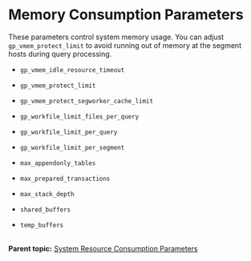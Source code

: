 # Memory Consumption Parameters 

These parameters control system memory usage. You can adjust `gp_vmem_protect_limit` to avoid running out of memory at the segment hosts during query processing.

- `gp_vmem_idle_resource_timeout`

- `gp_vmem_protect_limit`

- `gp_vmem_protect_segworker_cache_limit`

- `gp_workfile_limit_files_per_query`

- `gp_workfile_limit_per_query`

- `gp_workfile_limit_per_segment`

- `max_appendonly_tables`

- `max_prepared_transactions`

- `max_stack_depth`

- `shared_buffers`

- `temp_buffers`<br/></br>

**Parent topic:** [System Resource Consumption Parameters](../topics/g-system-resource-consumption-parameters.html)

